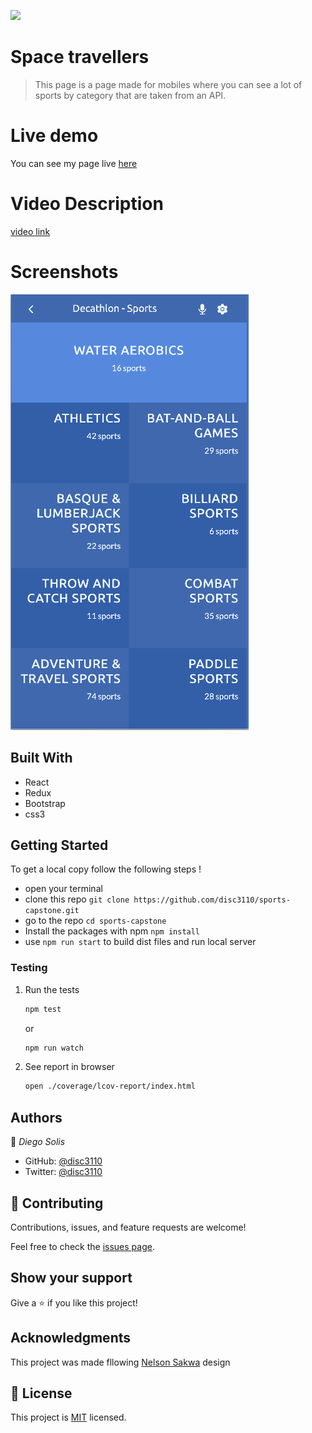 ![](https://img.shields.io/badge/Microverse-blueviolet)

# Space travellers
> This page is a page made for mobiles where you can see a lot of sports by category that are taken from an API.

# Live demo
You can see my page live [here](https://disc3110.github.io/sports-capstone)

# Video Description
[video link](https://www.loom.com/share/5facbdf2c8c142449d960af2b4708784)

# Screenshots
![screenshot](screenshot.png)

## Built With
- React
- Redux
- Bootstrap
- css3

## Getting Started
To get a local copy follow the following steps !
- open your terminal 
- clone this repo `git clone https://github.com/disc3110/sports-capstone.git`
- go to the repo `cd sports-capstone`
- Install the packages with npm `npm install`
- use `npm run start` to build dist files and run local server

### Testing

1. Run the tests
   ```sh
   npm test
   ```
   or
   ```sh
   npm run watch
   ```
2. See report in browser 
   ```sh
   open ./coverage/lcov-report/index.html
   ```
## Authors

👤 *Diego Solis*

- GitHub: [@disc3110](https://github.com/disc3110)
- Twitter: [@disc3110](https://twitter.com/disc3110)


## 🤝 Contributing

Contributions, issues, and feature requests are welcome!

Feel free to check the [issues page](https://github.com/disc3110/sports-capstone/issues).

## Show your support

Give a ⭐️ if you like this project!

## Acknowledgments
This project was made fllowing [Nelson Sakwa](https://www.behance.net/gallery/31579789/Ballhead-App-(Free-PSDs)) design

## 📝 License

This project is [MIT](./MIT.md) licensed.
